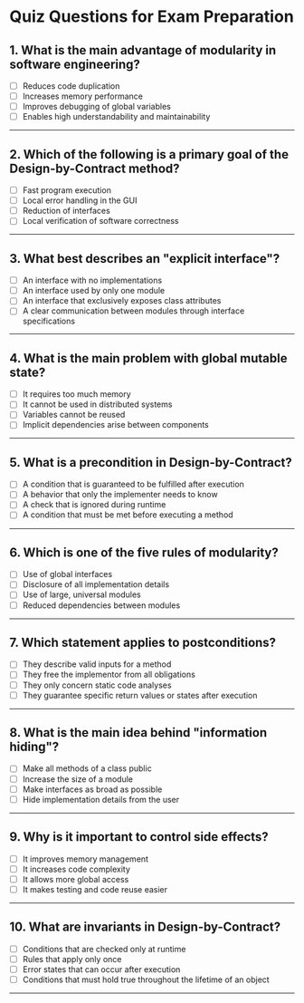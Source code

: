 # Quiz Questions for Exam Preparation

## **1. What is the main advantage of modularity in software engineering?**
- [ ] Reduces code duplication  
- [ ] Increases memory performance  
- [ ] Improves debugging of global variables  
- [ ] Enables high understandability and maintainability  

---

## **2. Which of the following is a primary goal of the Design-by-Contract method?**
- [ ] Fast program execution  
- [ ] Local error handling in the GUI  
- [ ] Reduction of interfaces  
- [ ] Local verification of software correctness  

---

## **3. What best describes an "explicit interface"?**
- [ ] An interface with no implementations  
- [ ] An interface used by only one module  
- [ ] An interface that exclusively exposes class attributes  
- [ ] A clear communication between modules through interface specifications  

---

## **4. What is the main problem with global mutable state?**
- [ ] It requires too much memory  
- [ ] It cannot be used in distributed systems  
- [ ] Variables cannot be reused  
- [ ] Implicit dependencies arise between components  

---

## **5. What is a precondition in Design-by-Contract?**
- [ ] A condition that is guaranteed to be fulfilled after execution  
- [ ] A behavior that only the implementer needs to know  
- [ ] A check that is ignored during runtime  
- [ ] A condition that must be met before executing a method  

---

## **6. Which is one of the five rules of modularity?**
- [ ] Use of global interfaces  
- [ ] Disclosure of all implementation details  
- [ ] Use of large, universal modules  
- [ ] Reduced dependencies between modules  

---

## **7. Which statement applies to postconditions?**
- [ ] They describe valid inputs for a method  
- [ ] They free the implementor from all obligations  
- [ ] They only concern static code analyses  
- [ ] They guarantee specific return values or states after execution  

---

## **8. What is the main idea behind "information hiding"?**
- [ ] Make all methods of a class public  
- [ ] Increase the size of a module  
- [ ] Make interfaces as broad as possible  
- [ ] Hide implementation details from the user  

---

## **9. Why is it important to control side effects?**
- [ ] It improves memory management  
- [ ] It increases code complexity  
- [ ] It allows more global access  
- [ ] It makes testing and code reuse easier  

---

## **10. What are invariants in Design-by-Contract?**
- [ ] Conditions that are checked only at runtime  
- [ ] Rules that apply only once  
- [ ] Error states that can occur after execution  
- [ ] Conditions that must hold true throughout the lifetime of an object  

---
